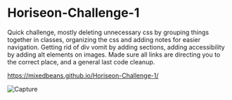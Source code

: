 # Horiseon-Challenge-1

Quick challenge, mostly deleting unnecessary css by grouping things together in classes, 
organizing the css and adding notes for easier navigation.
Getting rid of div vomit by adding sections, adding accessibility by adding alt elements on images.
Made sure all links are directing you to the correct place, and a general last code cleanup.

https://mixedbeans.github.io/Horiseon-Challenge-1/

![Capture](https://user-images.githubusercontent.com/89798226/133941876-70b72f99-1593-4f54-bbb3-58a47f5b901e.PNG)
